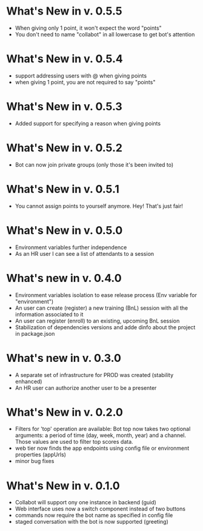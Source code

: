 What's New in v. 0.5.5
======================
- When giving only 1 point, it won't expect the word "points"
- You don't need to name "collabot" in all lowercase to get bot's attention

What's New in v. 0.5.4
======================
- support addressing users with @ when giving points
- when giving 1 point, you are not required to say "points"

What's New in v. 0.5.3
======================
- Added support for specifying a reason when giving points

What's New in v. 0.5.2
======================
- Bot can now join private groups (only those it's been invited to)

What's New in v. 0.5.1
======================
- You cannot assign points to yourself anymore. Hey! That's just fair!

What's New in v. 0.5.0
======================
- Environment variables further independence
- As an HR user I can see a list of attendants to a session

What's new in v. 0.4.0
======================
- Environment variables isolation to ease release process (Env variable for "environment")
- An user can create (register) a new training (BnL) session with all the information associated to it
- An user can register (enroll) to an existing, upcoming BnL session
- Stabilization of dependencies versions and adde dinfo about the project in package.json

What's new in v. 0.3.0
======================
- A separate set of infrastructure for PROD was created (stability enhanced)
- An HR user can authorize another user to be a presenter

What's New in v. 0.2.0
======================
- Filters for 'top' operation are available: Bot top now takes two optional arguments: a period of time (day, week, month, year) and a channel. Those values are used to filter top scores data.
- web tier now finds the app endpoints using config file or environment properties (appUrls)
- minor bug fixes

What's New in v. 0.1.0
======================
- Collabot will support ony one instance in backend (guid)
- Web interface uses now a switch component instead of two buttons
- commands now require the bot name as specified in config file
- staged conversation with the bot is now supported (greeting)
